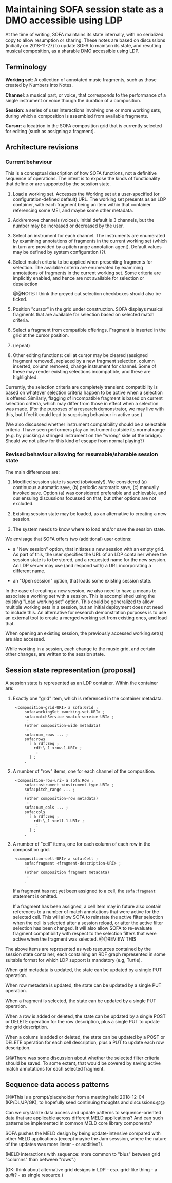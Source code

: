 # Maintaining SOFA session state as a DMO accessible using LDP

At the time of writing, SOFA maintains its state internally, with no serialized copy to allow resumption or sharing.  These notes are based on discussions (initially on 2018-11-27) to update SOFA to maintain its state, and resulting musical composition, as a sharable DMO accessible using LDP.


## Terminology

**Working set**: A collection of annotated music fragments, such as those created by Numbers into Notes.

**Channel**: a musical part, or voice, that corresponds to the performance of a single instrument or voice though the duration of a composition.

**Session**: a series of user interactions involving one or more working sets, during which a composition is assembled from available fragments.

**Cursor**: a locatrion in the SOFA composition grid that is currently selected for editing (such as assigning a fragment).


## Architecture revisions

### Current behaviour

This is a conceptual description of how SOFA functions, not a definitive sequence of operations.  The intent is to expose the kinds of functionality that define or are supported by the sessiion state.

1. Load a working set.  Accesses the Working set at a user-specified (or configuration-defined default) URL.  The working set presents as an LDP container, with each fragment being an item within that container referencing some MEI, and maybe some other metadata.

2. Add/remove channels (voices).  Initial default is 3 channels, but the number may be increased or decreased by the user.

3. Select an instrument for each channel.  The instruments are enumerated by examining annotations of fragments in the current working set (which in turn are provided by a pitch range annotation agent).  Default values may be defined by system configuration (?).

4. Select match criteria to be applied when presenting fragments for selection.  The available criteria are enumerated by examining annotations of fragments in the current working set.  Some criteria are implicitly enabled, and hence are not available for selection or deselection

    @@NOTE: I think the greyed out selection checkboxes should also be ticked.

5. Position "cursor" in the grid under construction.  SOFA displays musical fragments that are available for selection based on selected match criteria.

6. Select a fragment from compatible offerings.  Fragment is inserted in the grid at the cursor position.

7. (repeat)

8. Other editing functions:  cell at cursor may be cleared (assigned fragment removed), replaced by a new fragment selection, column inserted, column removed, change instrument for channel.  Some of these may render existing selections incompatible, and these are highlighted.


Currently, the selection criteria are completely transient:  compatibility is based on whatever selection criteria happen to be active when a selection is offered.  Similarly, flagging of incompatible fragment is based on current selection criteria, which may differ from those in effect when a selection was made.  (For the purposes of a research demonstrator, we may live with this, but I feel it could lead to surprising behaviour in active use.)

(We also discussed whether instrument compatibility should be a selectable criteria.  I have seen performers play an instrument outside its normal range (e.g. by plucking a stringed instrument on the "wrong" side of the bridge).  Should we not allow for this kind of escape from normal playing?)


### Revised behaviour allowing for resumable/sharable session state

The main differences are:

1. Modified session state is saved (obviously!).  We considered (a) continuous automatic save, (b) periodic automatic save, (c) manually invoked save.  Option (a) was considered preferable and achievable, and our ensuing discussions focussed on that, but other options are not excluded.

2. Existing session state may be loaded, as an alternative to creating a new session.

3. The system needs to know where to load and/or save the session state.  

We envisage that SOFA offers two (additional) user options:

- a "New session" option, that initiates a new session with an empty grid.  As part of this, the user specifies the URL of an LDP container where the session state is to be stored, and a requested name for the new session.  An LDP server may use (and respond with) a URL incorporating a different name.

- an "Open session" option, that loads some existing session state.

In the case of creating a new session, we also need to have a means to associate a working set with a session.  This is accomplished using the existing "Load working set" option.  This could be generalized to allow multiple working sets in a session, but an initial deployment does not need to include this.  An alternative for research demonstration purposes is to use an external tool to create a merged working set from existing ones, and load that.

When opening an existing session, the previously accessed working set(s) are also accessed.

While working in a session, each change to the music grid, and certain other changes, are written to the session state.


## Session state representation (proposal)

A session state is represented as an LDP container.  Within the container are:

1. Exactly one "grid" item, which is referenced in the container metadata.

        <composition-grid-URI> a sofa:Grid ;
            sofa:workingSet <working-set-URI> ;
            sofa:matchService <match-service-URI> ;
             :
            (other composition-wide metadata)
             :
            sofa:num_rows ... ;
            sofa:rows 
              [ a rdf:Seq ;
                rdf:\_1 <row-1-URI> ;
                 :
              ] ;
            .


2. A number of "row" items, one for each channel of the composition.

        <composition-row-uri> a sofa:Row ;
            sofa:instrument <instrument-type-URI> ;
            sofa:pitch_range ... ;
             :
            (other composition-row metadata)
             :
            sofa:num_cols ... ;
            sofa:cols
              [ a rdf:Seq ;
                rdf:\_1 <cell-1-URI> ;
                 :
              ] ;
            .

3. A number of "cell" items, one for each column of each row in the composition grid.

        <composition-cell-URI> a sofa:Cell ;
            sofa:fragment <fragment-description-URI> ;
             :
            (other composition fragment metadata)
             :
            .

    If a fragment has not yet been assigned to a cell, the `sofa:fragment` statement is omitted.

    If a fragment has been assigned, a cell item may in future also contain references to a number of match annotations that were active for the selected cell.  This will allow SOFA to reinstate the active filter selection when the cell is selected after a session reload, or after the active filter selection has been changed.  It will also allow SOFA to re-evaluate fragment compatibility with respect to the selection filters that were active when the fragment was selected.  @@REVIEW THIS

The above items are represented as web resources contained by the session state container, each containing an RDF graph represented in some suitable format for which LDP support is mandatory (e.g, Turtle).

When grid metadata is updated, the state can be updated by a single PUT operation.

When row metadata is updated, the state can be updated by a single PUT operation.

When a fragment is selected, the state can be updated by a single PUT operation.

When a row is added or deleted, the state can be updated by a single POST or DELETE operation for the row description, plus a single PUT to update the grid description.

When a colums is added or deleted, the state can be updated by a POST or DELETE operation for each cell description, plus a PUT to update each row description.

@@There was some discussion about whether the selected filter criteria should be saved.  To some extent, that would be covered by saving active match annotations for each selected fragment.


## Sequence data access patterns

@@This is a prompt/placeholder from a meeting held 2018-12-04 (KP/DL/JP/GK), to hopefully seed continuing thoughts and discussions.@@

Can we crystalize data access and update patterns to sequence-oriented data that are applicable across different MELD applications?  And can such patterns be implemented in common MELD core library components?

SOFA pushes the MELD design by being update-intensive compared with other MELD applications (except maybe the Jam sesssion, where the nature of the updates was more linear - or additive?).

(MELD interactions with sequence: more common to "blus" between grid "columns" than between "rows".)

(GK: think about alternative grid designs in LDP - esp. grid-like thing - a _quilt_? - as single resource.)

